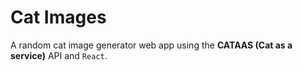 # Cat Images

A random cat image generator web app using the **CATAAS (Cat as a service)** API and `React`.